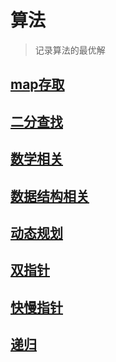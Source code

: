 # 算法
> 记录算法的最优解

## [map存取](map)

## [二分查找](binarySearch)

## [数学相关](./mathematics)

## [数据结构相关](./dataStructure)

## [动态规划](./dynamicProgramming)

## [双指针](./doublePointer)

## [快慢指针](./fastSlowPointer)

## [递归](./recurison)
